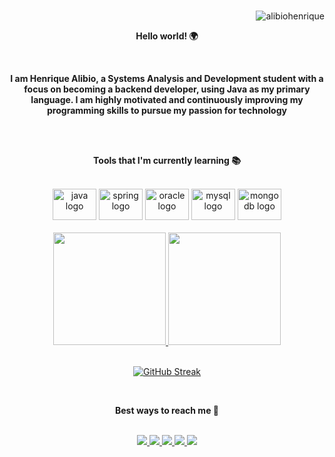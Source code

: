 <div align="center">
  <br>
  <p align="right"> <img src="https://komarev.com/ghpvc/?username=alibiohenrique&label=Profile%20views&color=0e75b6&style=flat" alt="alibiohenrique" /> </p>
  <p align="center"><b>Hello world! 🌍</b></p>
  <br>
  <p align="center"><b>I am Henrique Alibio, a Systems Analysis and Development student with a focus on becoming a backend developer, using Java as my primary language. I am highly motivated and continuously improving my programming skills to pursue my passion for technology</b></p>
  <br>
  <br>
  <p align="center"><b>Tools that I'm currently learning 📚</b></p>
  <div style="display: inline-block"><br>
    <img src="https://cdn.jsdelivr.net/gh/devicons/devicon/icons/java/java-original.svg" height="50" width="70" alt="java logo">
    <img src="https://cdn.jsdelivr.net/gh/devicons/devicon/icons/spring/spring-original.svg" height="50" width="70" alt="spring logo">
    <img src="https://cdn.jsdelivr.net/gh/devicons/devicon/icons/oracle/oracle-original.svg" height="50" width="70" alt="oracle logo">
    <img src="https://cdn.jsdelivr.net/gh/devicons/devicon/icons/mysql/mysql-original.svg" height="50" width="70" alt="mysql logo">
    <img src="https://cdn.jsdelivr.net/gh/devicons/devicon/icons/mongodb/mongodb-original.svg" height="50" width="70" alt="mongodb logo">
  </div>
  <br>
  <br>
  <div>
    <a href="https://github.com/alibiohenrique">
      <img height="180em" src="https://github-readme-stats.vercel.app/api?username=alibiohenrique&show_icons=true&theme=tokyonight&include_all_commits=true&count_private=true">
      <img height="180em" src="https://github-readme-stats.vercel.app/api/top-langs/?username=alibiohenrique&layout=compact&langs_count=7&theme=tokyonight">
    </a>
  </div>
  <br>
  <p align="center">
  <a href="https://git.io/streak-stats">
    <img src="https://github-readme-streak-stats.herokuapp.com?user=alibiohenrique&theme=tokyonight" alt="GitHub Streak" />
  </a>
</p>
  <br>
  <p align="center"><b>Best ways to reach me 📩</b></p>
  <div style="display: inline-block"><br>
   <a href="https://www.linkedin.com/in/alibiohenrique/?locale=en_US" target="_blank">
      <img src="https://img.shields.io/badge/-LinkedIn-%230077B5?style=for-the-badge&logo=linkedin&logoColor=white" target="_blank">
    </a> 
     <a href="mailto:alibio.henrique@gmail.com">
      <img src="https://img.shields.io/badge/-Gmail-%23333?style=for-the-badge&logo=gmail&logoColor=white" target="_blank">
    </a>
    <a href="https://instagram.com/alibiohenrique" target="_blank">
      <img src="https://img.shields.io/badge/-Instagram-%23E4405F?style=for-the-badge&logo=instagram&logoColor=white" target="_blank">
    </a>
     <a href="https://www.youtube.com/@AlibioTv" target="_blank">
      <img src="https://img.shields.io/badge/YouTube-FF0000?style=for-the-badge&logo=youtube&logoColor=white" target="_blank">
    </a>
    <a href="https://discord.gg/300622215190151168" target="_blank">
      <img src="https://img.shields.io/badge/Discord-7289DA?style=for-the-badge&logo=discord&logoColor=white" target="_blank">
    </a> 
  </div>
